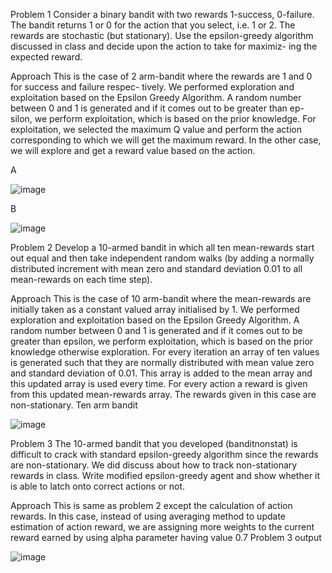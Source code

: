 Problem 1
Consider a binary bandit with two rewards 1-success, 0-failure. The bandit returns 1 or 0 for the action that you select, i.e. 1 or 2. The rewards are stochastic (but stationary). Use the epsilon-greedy algorithm discussed in class and decide upon the action to take for maximiz- ing the expected reward.

Approach
This is the case of 2 arm-bandit where the rewards are 1 and 0 for success and failure respec- tively. We performed exploration and exploitation based on the Epsilon Greedy Algorithm. A random number between 0 and 1 is generated and if it comes out to be greater than ep- silon, we perform exploitation, which is based on the prior knowledge. For exploitation, we selected the maximum Q value and perform the action corresponding to which we will get the maximum reward. In the other case, we will explore and get a reward value based on the action.

A

![image](https://github.com/user-attachments/assets/a5b7509b-9aae-433b-8043-0aab52db6964)

B

![image](https://github.com/user-attachments/assets/0b4235e9-873b-4c55-8097-ea2e03f84d2c)


Problem 2
Develop a 10-armed bandit in which all ten mean-rewards start out equal and then take independent random walks (by adding a normally distributed increment with mean zero and standard deviation 0.01 to all mean-rewards on each time step).

Approach
This is the case of 10 arm-bandit where the mean-rewards are initially taken as a constant valued array initialised by 1. We performed exploration and exploitation based on the Epsilon Greedy Algorithm. A random number between 0 and 1 is generated and if it comes out to be greater than epsilon, we perform exploitation, which is based on the prior knowledge otherwise exploration. For every iteration an array of ten values is generated such that they are normally distributed with mean value zero and standard deviation of 0.01. This array is added to the mean array and this updated array is used every time. For every action a reward is given from this updated mean-rewards array. The rewards given in this case are non-stationary.
Ten arm bandit

![image](https://github.com/user-attachments/assets/c97adb15-b8b2-43ef-b413-44c52f002331)


Problem 3
The 10-armed bandit that you developed (banditnonstat) is difficult to crack with standard epsilon-greedy algorithm since the rewards are non-stationary. We did discuss about how to track non-stationary rewards in class. Write modified epsilon-greedy agent and show whether it is able to latch onto correct actions or not.

Approach
This is same as problem 2 except the calculation of action rewards. In this case, instead of using averaging method to update estimation of action reward, we are assigning more weights to the current reward earned by using alpha parameter having value 0.7
Problem 3 output

![image](https://github.com/user-attachments/assets/01dccb3d-ca16-4fb1-bb64-2cfa4fafd602)
